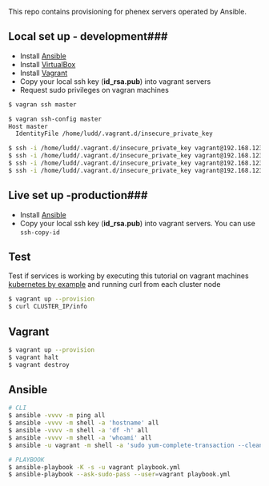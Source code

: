 This repo contains provisioning for phenex servers operated by Ansible.

## Local set up - development###

* Install [Ansible](https://www.ansible.com/)
* Install [VirtualBox](https://www.virtualbox.org/)
* Install [Vagrant](https://www.vagrantup.com/)
* Copy your local ssh key (**id_rsa.pub**) into vagrant servers
* Request sudo privileges on vagran machines

```bash
$ vagran ssh master

$ vagran ssh-config master
Host master
  IdentityFile /home/ludd/.vagrant.d/insecure_private_key

$ ssh -i /home/ludd/.vagrant.d/insecure_private_key vagrant@192.168.123.130
$ ssh -i /home/ludd/.vagrant.d/insecure_private_key vagrant@192.168.123.131
$ ssh -i /home/ludd/.vagrant.d/insecure_private_key vagrant@192.168.123.132
$ ssh -i /home/ludd/.vagrant.d/insecure_private_key vagrant@192.168.123.133
```

## Live set up  -production###

* Install [Ansible](https://www.ansible.com/)
* Copy your local ssh key (**id_rsa.pub**) into vagrant servers. You can use `ssh-copy-id`

## Test
Test if services is working by executing this tutorial on vagrant machines [kubernetes by example](http://kubernetesbyexample.com/services/) and running curl from each cluster node

```bash
$ vagrant up --provision
$ curl CLUSTER_IP/info
```

## Vagrant

```bash
$ vagrant up --provision
$ vagrant halt
$ vagrant destroy
```

## Ansible

```bash
# CLI
$ ansible -vvvv -m ping all
$ ansible -vvvv -m shell -a 'hostname' all
$ ansible -vvvv -m shell -a 'df -h' all
$ ansible -vvvv -m shell -a 'whoami' all
$ ansible -u vagrant -m shell -a 'sudo yum-complete-transaction --cleanup-only' all

# PLAYBOOK
$ ansible-playbook -K -s -u vagrant playbook.yml  
$ ansible-playbook --ask-sudo-pass --user=vagrant playbook.yml
```
